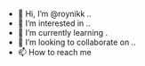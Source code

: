 - 👋 Hi, I’m @roynikk ..
- 👀 I’m interested in ..
- 🌱 I’m currently learning .
- 💞️ I’m looking to collaborate on ..
- 📫 How to reach me 

<!---
roynikk/roynikk is a ✨ special ✨ repository because its `README.md` (this file) appears on your GitHub profile.
You can click the Preview link to take a look at your changes.
--->

